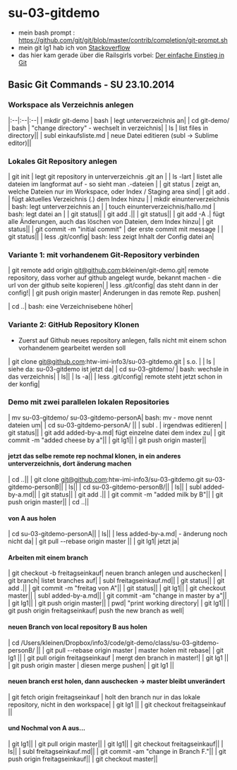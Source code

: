 su-03-gitdemo
=============

* mein bash prompt : https://github.com/git/git/blob/master/contrib/completion/git-prompt.sh
* mein git lg1 hab ich von [Stackoverflow](http://stackoverflow.com/questions/1057564/pretty-git-branch-graphs)
* das hier kam gerade über die Railsgirls vorbei: [Der einfache Einstieg in Git](http://rogerdudler.github.io/git-guide/index.de.html)


## Basic Git Commands - SU 23.10.2014

### Workspace als Verzeichnis anlegen

|:--|:--|:--|
|    mkdir git-demo | bash | legt unterverzeichnis an|
|    cd git-demo/  | bash | "change directory" - wechselt in verzeichnis|
|    ls | list files in directory||
|    subl einkaufsliste.md | neue Datei editieren (subl -> Sublime editor)||
 
### Lokales Git Repository anlegen

|    git init | legt git repository in unterverzeichnis .git an |
|    ls -lart | listet alle dateien im langformat auf - so sieht man .-dateien |
|    git status | zeigt an, welche Dateien nur im Workspace, oder Index / Staging area sind|
|    git add . | fügt aktuelles Verzeichnis (.) dem Index hinzu |
|    mkdir einunterverzeichnis | bash: legt unterverzeichnis an |
|    touch einunterverzeichnis/hallo.md | bash: legt datei an |
|    git status||
|    git add .||
|    git status||
|    git add -A .| fügt alle Änderungen, auch das löschen von Dateien, dem Index hinzu|
|    git status||
|    git commit -m "initial commit" | der erste commit mit message |
|    git status||
|    less .git/config| bash: less zeigt Inhalt der Config datei an| 

 ### Variante 1: mit vorhandenem Git-Repository verbinden

|    git remote add origin git@github.com:bkleinen/git-demo.git| remote repository, dass vorher auf github angelegt wurde, bekannt machen - die url von der github seite kopieren|
|    less .git/config| das steht dann in der config!|
|    git push origin master| Änderungen in das remote Rep. pushen|


|    cd ..| bash: eine Verzeichnisebene höher|

### Variante 2: GitHub Repository Klonen

- Zuerst auf Github neues repository anlegen, falls nicht mit einem schon vorhandenem gearbeitet werden soll 

|    git clone git@github.com:htw-imi-info3/su-03-gitdemo.git | s.o. |
|    ls | siehe da: su-03-gitdemo ist jetzt da|
|    cd su-03-gitdemo/ | bash: wechsle in das verzeichnis|
|    ls||
|    ls -a||
|    less .git/config| remote steht jetzt schon in der konfig|
 
### Demo mit zwei parallelen lokalen Repositories

|    mv su-03-gitdemo/ su-03-gitdemo-personA| bash: mv - move nennt dateien um|
|    cd su-03-gitdemo-personA/ ||
|    subl . | irgendwas editieren|
|    git status||
|    git add added-by-a.md| fügt einzelne datei dem index zu|
|    git commit -m "added cheese by a"||
|    git lg1||
|    git push origin master||

 #### jetzt das selbe remote rep nochmal klonen, in ein anderes unterverzeichnis, dort änderung machen
 
|    cd ..||
|    git clone git@github.com:htw-imi-info3/su-03-gitdemo.git su-03-gitdemo-personB|| 
|    ls||
|    cd su-03-gitdemo-personB/||
|    ls||
|    subl added-by-a.md||
|    git status||
|    git add .||
|    git commit -m "added milk by B"||
|    git push origin master||
|    cd ..||

 #### von A aus holen

|    cd su-03-gitdemo-personA||
|    ls||
|    less added-by-a.md| - änderung noch nicht da|
|    git pull --rebase origin master ||
|    git lg1| jetzt ja|

 
#### Arbeiten mit einem branch
|    git checkout -b freitagseinkauf| neuen branch anlegen und auschecken|
|    git branch| listet branches auf|
|    subl freitagseinkauf.md||
|    git status||
|    git add .||
|    git commit -m "freitag von A"||
|    git status||
|    git lg1||
|    git checkout master||
|    subl  added-by-a.md||
|    git commit -am "change in master by a"||
|    git lg1||
|    git push origin master||
|    pwd| "print working directory| 
|    git lg1||
|    git push origin freitagseinkauf| push the new branch as well| 

#### neuen Branch von local repository B aus holen

| cd /Users/kleinen/Dropbox/info3/code/git-demo/class/su-03-gitdemo-personB/ ||
| git pull --rebase origin master | master holen mit rebase|
| git lg1 ||
| git pull origin freitagseinkauf | mergt den branch in master!|
| git lg1 ||
| git push origin master | diesen merge pushen|
| git lg1 ||

#### neuen branch erst holen, dann auschecken -> master bleibt unverändert

| git fetch origin freitagseinkauf | holt den branch nur in das lokale repository, nicht in den workspace|
| git lg1 ||
| git checkout freitagseinkauf ||

#### und Nochmal von A aus...

 |    git lg1||
 |    git pull origin master||
 |    git lg1||
 |    git checkout freitagseinkauf||
 |    ls||
 |    subl freitagseinkauf.md||
 |    git commit -am "change in Branch F."||
 |    git push origin freitagseinkauf||
 |    git checkout master||
